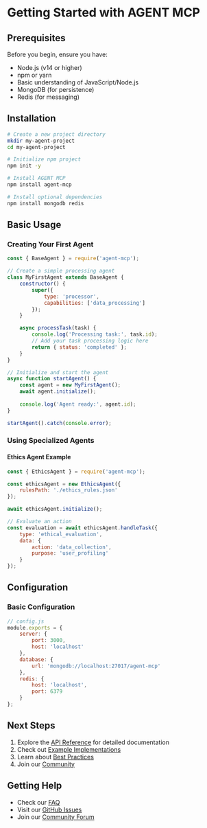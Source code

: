 # Getting Started with AGENT MCP

## Prerequisites

Before you begin, ensure you have:
- Node.js (v14 or higher)
- npm or yarn
- Basic understanding of JavaScript/Node.js
- MongoDB (for persistence)
- Redis (for messaging)

## Installation

```bash
# Create a new project directory
mkdir my-agent-project
cd my-agent-project

# Initialize npm project
npm init -y

# Install AGENT MCP
npm install agent-mcp

# Install optional dependencies
npm install mongodb redis
```

## Basic Usage

### Creating Your First Agent

```javascript
const { BaseAgent } = require('agent-mcp');

// Create a simple processing agent
class MyFirstAgent extends BaseAgent {
    constructor() {
        super({
            type: 'processor',
            capabilities: ['data_processing']
        });
    }

    async processTask(task) {
        console.log('Processing task:', task.id);
        // Add your task processing logic here
        return { status: 'completed' };
    }
}

// Initialize and start the agent
async function startAgent() {
    const agent = new MyFirstAgent();
    await agent.initialize();
    
    console.log('Agent ready:', agent.id);
}

startAgent().catch(console.error);
```

### Using Specialized Agents

#### Ethics Agent Example

```javascript
const { EthicsAgent } = require('agent-mcp');

const ethicsAgent = new EthicsAgent({
    rulesPath: './ethics_rules.json'
});

await ethicsAgent.initialize();

// Evaluate an action
const evaluation = await ethicsAgent.handleTask({
    type: 'ethical_evaluation',
    data: {
        action: 'data_collection',
        purpose: 'user_profiling'
    }
});
```

## Configuration

### Basic Configuration

```javascript
// config.js
module.exports = {
    server: {
        port: 3000,
        host: 'localhost'
    },
    database: {
        url: 'mongodb://localhost:27017/agent-mcp'
    },
    redis: {
        host: 'localhost',
        port: 6379
    }
};
```

## Next Steps

1. Explore the [API Reference](./api/index.html) for detailed documentation
2. Check out [Example Implementations](./examples/index.html)
3. Learn about [Best Practices](./guides/best-practices.html)
4. Join our [Community](./community.html)

## Getting Help

- Check our [FAQ](./faq.html)
- Visit our [GitHub Issues](https://github.com/gcrispin59/AGENT-MCP/issues)
- Join our [Community Forum](./community.html)